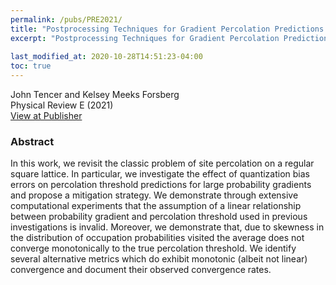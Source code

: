 ```yaml
---
permalink: /pubs/PRE2021/
title: "Postprocessing Techniques for Gradient Percolation Predictions on the Square Lattice"
excerpt: "Postprocessing Techniques for Gradient Percolation Predictions on the Square Lattice"
      
last_modified_at: 2020-10-28T14:51:23-04:00
toc: true
---
```


John Tencer and Kelsey Meeks Forsberg  
Physical Review E (2021)  
[View at Publisher](https://journals.aps.org/pre/accepted/a6076R2fK991001799f107498953be3431e218a38)  

### Abstract

In this work, we revisit the classic problem of site percolation on a regular square lattice. In particular, we investigate the effect of quantization bias errors on percolation threshold predictions for large probability gradients and propose a mitigation strategy. We demonstrate through extensive computational experiments that the assumption of a linear relationship between probability gradient and percolation threshold used in previous investigations is invalid. Moreover, we demonstrate that, due to skewness in the distribution of occupation probabilities visited the average does not converge monotonically to the true percolation threshold. We identify several alternative metrics which do exhibit monotonic (albeit not linear) convergence and document their observed convergence rates.